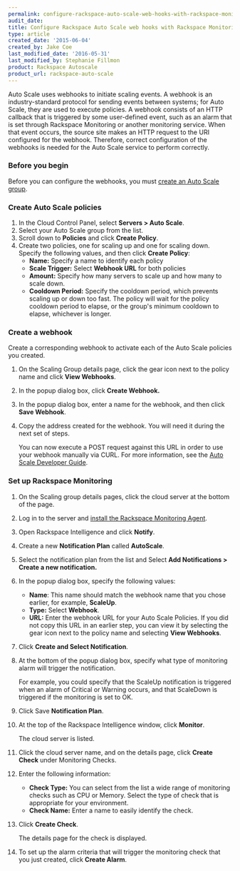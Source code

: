 ```yaml
---
permalink: configure-rackspace-auto-scale-web-hooks-with-rackspace-monitoring/
audit_date:
title: Configure Rackspace Auto Scale web hooks with Rackspace Monitoring
type: article
created_date: '2015-06-04'
created_by: Jake Coe
last_modified_date: '2016-05-31'
last_modified_by: Stephanie Fillmon
product: Rackspace Autoscale
product_url: rackspace-auto-scale
---
```


Auto Scale uses webhooks to initiate scaling events. A webhook is an
industry-standard protocol for sending events between systems; for Auto
Scale, they are used to execute policies. A webhook consists of an HTTP
callback that is triggered by some user-defined event, such as an alarm
that is set through Rackspace Monitoring or another monitoring service.
When that event occurs, the source site makes an HTTP request to the URI
configured for the webhook. Therefore, correct configuration of the
webhooks is needed for the Auto Scale service to perform correctly.

### Before you begin

Before you can configure the webhooks, you must [create an Auto Scale group](/how-to/rackspace-auto-scale-control-panel-user-guide-create-a-scaling-group).

### Create Auto Scale policies

1.  In the Cloud Control Panel, select **Servers > Auto Scale**.
2.  Select your Auto Scale group from the list.
3.  Scroll down to **Policies** and click **Create Policy**.
4.  Create two policies, one for scaling up and one for scaling down.
    Specify the following values, and then click **Create Policy**:
    -   **Name:** Specify a name to identify each policy
    -   **Scale Trigger:**  Select **Webhook URL** for both policies
    -   **Amount:** Specify how many servers to scale up and how many to
        scale down.
    -   **Cooldown Period:** Specify the cooldown period, which prevents
        scaling up or down too fast. The policy will wait for the policy
        cooldown period to elapse, or the group's minimum cooldown to
        elapse, whichever is longer.

### Create a webhook

Create a corresponding webhook to activate each of the Auto Scale
policies you created.

1.  On the Scaling Group details page, click the gear icon next to the
    policy name and click **View Webhooks**.
2.  In the popup dialog box, click **Create Webhook.**
3.  In the popup dialog box, enter a name for the webhook, and then
    click **Save Webhook**.
4.  Copy the address created for the webhook. You will need it during
    the next set of steps.

    You can now execute a POST request against this URL in order to use
    your webhook manually via CURL. For more information, see the [Auto Scale Developer Guide](https://developer.rackspace.com/docs/autoscale/v1/developer-guide/#webhooks-and-capability-urls).

### Set up Rackspace Monitoring

1.  On the Scaling group details pages, click the cloud server at the
    bottom of the page.

2.  Log in to the server and [install the Rackspace Monitoring Agent](/how-to/install-and-configure-the-rackspace-monitoring-agent).

3.  Open Rackspace  Intelligence and click **Notify**.

4.  Create a new **Notification Plan** called **AutoScale**.

5.  Select the notification plan from the list and Select **Add
    Notifications > Create a new notification.**

6.  In the popup dialog box, specify the following values:
    -   **Name**: This name should match the webhook name that you chose
        earlier, for example, **ScaleUp**.
    -   **Type:** Select **Webhook**.
    -   **URL:** Enter the webhook URL for your Auto Scale Policies. If
        you did not copy this URL in an earlier step, you can view it by
        selecting the gear icon next to the policy name and selecting
        **View Webhooks**.

7.  Click **Create and Select Notification**.

8.  At the bottom of the popup dialog box, specify what type of
    monitoring alarm will trigger the notification.

    For example, you
    could specify that the ScaleUp notification is triggered when an
    alarm of Critical or Warning occurs, and that ScaleDown is triggered
    if the monitoring is set to OK.

9.  Click Save **Notification Plan**.

10. At the top of the Rackspace Intelligence window, click
    **Monitor**.

    The cloud server is listed.

11. Click the cloud server name, and on the details page, click **Create
    Check** under Monitoring Checks.

12. Enter the following information:
    -   **Check Type:** You can select from the list a wide range of
        monitoring checks such as CPU or Memory. Select the type of
        check that is appropriate for your environment.
    -   **Check Name:** Enter a name to easily identify the check.

13. Click **Create Check**.

    The details page for the check is displayed.

14. To set up the alarm criteria that will trigger the monitoring check
    that you just created, click **Create Alarm**.
